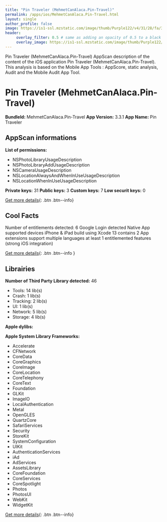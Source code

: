 ```yaml
---
title: "Pin Traveler (MehmetCanAlaca.Pin-Travel)"
permalink: /apps/ios/MehmetCanAlaca.Pin-Travel.html
layout: single
author_profile: false
image: https://is1-ssl.mzstatic.com/image/thumb/Purple122/v4/31/28/fa/3128fab8-ed75-fd5e-1e12-fce94e390194/AppIcon-0-1x_U007emarketing-0-10-0-85-220.png/512x512bb.jpg
header: 
     overlay_filter: 0.5 # same as adding an opacity of 0.5 to a black background
     overlay_image: https://is1-ssl.mzstatic.com/image/thumb/Purple122/v4/31/28/fa/3128fab8-ed75-fd5e-1e12-fce94e390194/AppIcon-0-1x_U007emarketing-0-10-0-85-220.png/512x512bb.jpg
---
```

Pin Traveler (MehmetCanAlaca.Pin-Travel) AppScan description of the content of the iOS application Pin Traveler (MehmetCanAlaca.Pin-Travel). This analysis is based on the Mobile App Tools : AppScore, static analysis, Audit and the Mobile Audit App Tool.

# Pin Traveler (MehmetCanAlaca.Pin-Travel)

**BundleId:** MehmetCanAlaca.Pin-Travel
**App Version:** 3.3.1
**App Name:** Pin Traveler


## AppScan informations 

**List of permissions:** 
- NSPhotoLibraryUsageDescription
- NSPhotoLibraryAddUsageDescription
- NSCameraUsageDescription
- NSLocationAlwaysAndWhenInUseUsageDescription
- NSLocationWhenInUseUsageDescription
  
  
**Private keys:** 31
**Public keys:** 3
**Custom keys:** 7
**Low securit keys:** 0
  
[Get more details](/pricing.html){: .btn .btn--info}

## Cool Facts

Number of entitlements detected: 6
Google Login detected
Native App
supported devices iPhone & iPad
build using Xcode 13
contains 2 App extensions
support multiple languages
at least 1 entitlemented features (strong iOS integration)
  
[Get more details](/pricing.html){: .btn .btn--info }

## Librairies 
**Number of Third Party Library detected:** 46
- Tools: 14 lib(s)
- Crash: 1 lib(s)
- Tracking: 2 lib(s)
- UI: 1 lib(s)
- Network: 5 lib(s)
- Storage: 4 lib(s)


**Apple dylibs:**


**Apple System Library Frameworks:**
- Accelerate
- CFNetwork
- CoreData
- CoreGraphics
- CoreImage
- CoreLocation
- CoreTelephony
- CoreText
- Foundation
- GLKit
- ImageIO
- LocalAuthentication
- Metal
- OpenGLES
- QuartzCore
- SafariServices
- Security
- StoreKit
- SystemConfiguration
- UIKit
- AuthenticationServices
- iAd
- AdServices
- AssetsLibrary
- CoreFoundation
- CoreServices
- CoreSpotlight
- Photos
- PhotosUI
- WebKit
- WidgetKit


  
[Get more details](/pricing.html){: .btn .btn--info}

